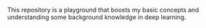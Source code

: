 This repository is a playground that boosts my basic concepts and understanding some background knowledge in deep learning.
